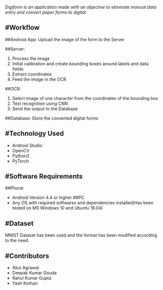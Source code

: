 *﻿Digiform is an application made with an objective to eliminate manual data entry and convert paper forms to digital*


#Workflow
---------------------------------------------------------------------------------------
##Android App:
Upload the image of the form to the Server

##Server:
1. Process the image
2. Initial calibration and create bounding boxes around labels and data fields
3. Extract coordinates
4. Feed the image in the OCR

##OCR:
1. Select image of one character from the coordinates of the bounding box
2. Text recognition using CNN
3. Send the output to the Database

##Database:
Store the converted digital forms


#Technology Used
---------------------------------------------------------------------------------------
* Android Studio
* OpenCV
* Python3
* PyTorch


#Software Requirements
---------------------------------------------------------------------------------------
##Phone
* Android Version 4.4 or higher
##PC
* Any OS with required softwares and dependencies installed(Has been tested on MS Windows 10 and Ubuntu 16.04)


#Dataset
---------------------------------------------------------------------------------------
MNIST Dataset has been used and the format has been modified according to the need.


#Contributors
---------------------------------------------------------------------------------------
* Akul Agrawal
* Deepak Kumar Gouda
* Rahul Kumar Gupta
* Yash Kothari
